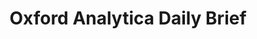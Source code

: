 ---
layout: post
title:  "Oxford Analytica Daily Brief"
category: post
type: work
siteurl: http://www.oxan.com/services/subscription-analysis/daily-brief/
image: assets/img/oxan.jpg
skills: ['HTML/CSS', 'Javascript']
---